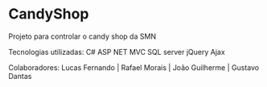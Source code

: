 # CandyShop
Projeto para controlar o candy shop da SMN

Tecnologias utilizadas:
C#
ASP NET MVC
SQL server
jQuery
Ajax

Colaboradores:
Lucas Fernando 
| Rafael Morais
| João Guilherme
| Gustavo Dantas


